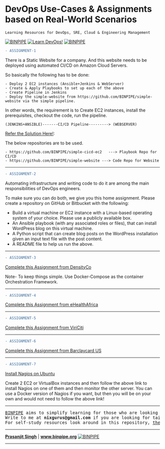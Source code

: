DevOps Use-Cases &  Assignments based on Real-World Scenarios
======

`Learning Resources for DevOps, SRE, Cloud & Engineering Management`

[![BINPIPE](https://img.shields.io/badge/BINPIPE-YouTube-red)](https://www.youtube.com/channel/UCPTgt4Wo0MAnuzNEEZlk90A?sub_confirmation=1)
[![Learn DevOps!](https://img.shields.io/badge/BINPIPE-Learn--DevOps-orange)](https://github.com/BINPIPE/resources/blob/master/devops-lesson-plans.md)
[![BINPIPE](https://img.shields.io/badge/Live--Classroom-blue)](https://forms.gle/tDJxDyj2nJyfsgsk7)

```diff
- ASSIGNMENT-1
```

There is a Static Website for a company. And this website needs to be deployed using automated CI/CD on Amazon Cloud Servers.

So basically the following has to be done:
```
- Deploy 2 EC2 instances (Ansible+Jenkins & WebServer)
- Create & Apply Playbooks to set up each of the above
- Create Pipeline in Jenkins
- Deploy the simple-website from https://github.com/BINPIPE/simple-website via the simple pipeline.
```
In other words, the requirement is to Create EC2 instances, install the prerequisites, checkout the code, run the pipeline.

```
(JENKINS+ANSIBLE)-------CI/CD Pipeline---------> (WEBSERVER)
```

[Refer the Solution Here!](https://github.com/BINPIPE/simple-cicd-ec2):

The below repositories are to be used.

```
- https://github.com/BINPIPE/simple-cicd-ec2   ---> Playbook Repo for CI/CD
- https://github.com/BINPIPE/simple-website ---> Code Repo for Website
```
<hr>

```diff
- ASSIGNMENT-2
```
Automating infrastructure and writing code to do it are among the main responsibilities of DevOps engineers.

To make sure you can do both, we give you this home assignment. Please create a repository on GitHub or Bitbucket with the following:

- Build a virtual machine or EC2 instance with a Linux-based operating system of your choice. Please use a publicly available box.
- An Ansible playbook (with any associated roles or files), that can install WordPress blog on this virtual machine.
- A Python script that can create blog posts on the WordPress installation given an input text file with the post content.
- A README file to help us run the above.

<hr>


```diff
- ASSIGNMENT-3
```
[Complete this Assignment from DensityCo](https://github.com/DensityCo/devops-homework)  

Note- To keep things simple. Use Docker-Compose as the container Orchestration Framework.

<hr>


```diff
- ASSIGNMENT-4
```
[Complete this Assignment from eHealthAfrica](https://github.com/eHealthAfrica/devops-technical-test)  


<hr>


```diff
- ASSIGNMENT-5
```
[Complete this Assignment from ViriCiti](https://github.com/viriciti/devops-assignment)  


<hr>

```diff
- ASSIGNMENT-6
```
[Complete this Assignment from Barclaycard US](http://bcustech.github.io/devops-test/)  


<hr>

```diff
- ASSIGNMENT-7
```
[Install Nagios on Ubuntu](https://www.digitalocean.com/community/tutorials/how-to-install-nagios-4-and-monitor-your-servers-on-ubuntu-18-04)  

Create 2 EC2 or VirtualBox instances and then follow the above link to install Nagios on one of them and then monitor the other server. 
You can use a Docker version of Nagios if you want, but then you will be on your own and would not need to follow the above link!

<hr>

<pre>
<a href="https://www.binpipe.org">BINPIPE</a> aims to simplify learning for those who are looking to make a foothold in the industry. 
Write to me at <b>nixgurus@gmail.com</b> if you are looking for tailor-made training sessions. 
For self-study resources look around in this repository, <a href="https://www.binpipe.org">the Binpipe Blog</a> and <a href="https://www.youtube.com/channel/UCPTgt4Wo0MAnuzNEEZlk90A">Youtube Channel</a>.
</pre>
___
**[Prasanjit Singh](https://www.linkedin.com/in/prasanjit-singh)** | **www.binpipe.org**
[![BINPIPE](https://img.shields.io/badge/YouTube-red.svg)](https://www.youtube.com/channel/UCPTgt4Wo0MAnuzNEEZlk90A)
___
